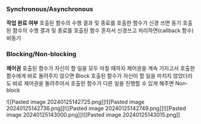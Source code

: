### Synchronous/Asynchronous
**작업 완료 여부**
호출된 함수의 수행 결과 및 종료를 호출한 함수가 신경 쓰면 동기
호출된 함수의 수행 결과 및 종료를 호출된 함수 혼자서 신경쓰고 처리하면(callback 함수) 비동기
### Blocking/Non-blocking
**제어권**
호출된 함수가 자신이 할 일을 모두 마칠 때까지 제어권을 계속 가지고서 호출한 함수에게 바로 돌려주지 않으면 Block
호출된 함수가 자신이 할 일을 마치지 않았더라도 바로 제어권을 돌려주어서 호출한 함수가 다른 일을 진행할 수 있게 해주면 Non-block

![[Pasted image 20240125142725.png]]![[Pasted image 20240125142736.png]]![[Pasted image 20240125142749.png]]![[Pasted image 20240125143000.png]]![[Pasted image 20240125143015.png]]